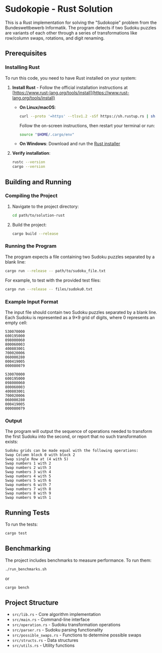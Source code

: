 # Sudokopie - Rust Solution

This is a Rust implementation for solving the "Sudokopie" problem from the Bundeswettbewerb Informatik. The program detects if two Sudoku puzzles are variants of each other through a series of transformations like row/column swaps, rotations, and digit renaming.

## Prerequisites

### Installing Rust

To run this code, you need to have Rust installed on your system:

1. **Install Rust** - Follow the official installation instructions at [https://www.rust-lang.org/tools/install](https://www.rust-lang.org/tools/install)

   - **On Linux/macOS**:
     ```bash
     curl --proto '=https' --tlsv1.2 -sSf https://sh.rustup.rs | sh
     ```
     Follow the on-screen instructions, then restart your terminal or run:
     ```bash
     source "$HOME/.cargo/env"
     ```

   - **On Windows**:
     Download and run the [Rust installer](https://static.rust-lang.org/rustup/dist/x86_64-pc-windows-msvc/rustup-init.exe)

2. **Verify installation**:
   ```bash
   rustc --version
   cargo --version
   ```

## Building and Running

### Compiling the Project

1. Navigate to the project directory:
   ```bash
   cd path/to/solution-rust
   ```

2. Build the project:
   ```bash
   cargo build --release
   ```

### Running the Program

The program expects a file containing two Sudoku puzzles separated by a blank line:

```bash
cargo run --release -- path/to/sudoku_file.txt
```

For example, to test with the provided test files:

```bash
cargo run --release -- files/sudoku0.txt
```

### Example Input Format

The input file should contain two Sudoku puzzles separated by a blank line. Each Sudoku is represented as a 9×9 grid of digits, where 0 represents an empty cell:

```
530070000
600195000
098000060
800060003
400803001
700020006
060000280
000419005
000080079

530070000
600195000
098000060
800060003
400803001
700020006
060000280
000419005
000080079
```

### Output

The program will output the sequence of operations needed to transform the first Sudoku into the second, or report that no such transformation exists:

```
Sudoku grids can be made equal with the following operations:
Swap Column block 0 with block 2
Swap single Row at (4 with 5)
Swap numbers 1 with 2
Swap numbers 2 with 3
Swap numbers 3 with 4
Swap numbers 4 with 5
Swap numbers 5 with 6
Swap numbers 6 with 7
Swap numbers 7 with 8
Swap numbers 8 with 9
Swap numbers 9 with 1
```

## Running Tests

To run the tests:

```bash
cargo test
```

## Benchmarking

The project includes benchmarks to measure performance. To run them:

```bash
./run_benchmarks.sh
```

or

```bash
cargo bench
```

## Project Structure

- `src/lib.rs` - Core algorithm implementation
- `src/main.rs` - Command-line interface
- `src/operation.rs` - Sudoku transformation operations
- `src/parser.rs` - Sudoku parsing functionality
- `src/possible_swaps.rs` - Functions to determine possible swaps
- `src/structs.rs` - Data structures
- `src/utils.rs` - Utility functions
